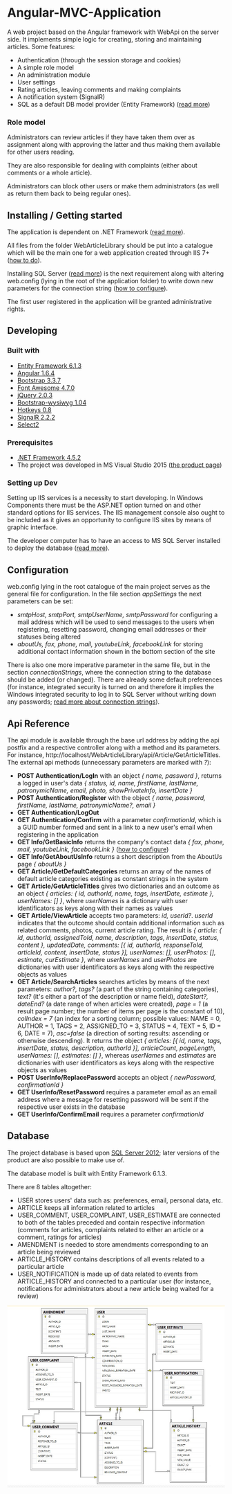 # Angular-MVC-Application

A web project based on the Angular framework with WebApi on the server side.
It implements simple logic for creating, storing and maintaining articles. Some features:

* Authentication (through the session storage and cookies)
* A simple role model
* An administration module
* User settings
* Rating articles, leaving comments and making complaints
* A notification system (SignalR)
* SQL as a default DB model provider (Entity Framework) ([read more](#headDatabase))

### Role model

Administrators can review articles if they have taken them over as assignment along with approving the latter and thus making them available for other users reading.

They are also responsible for dealing with complaints (either about comments or a whole article).

Administrators can block other users or make them administrators (as well as return them back to being regular ones).

## Installing / Getting started

The application is dependent on .NET Framework ([read more](#headPrerequisites)).

All files from the folder WebArticleLibrary should be put into a catalogue which will be the main one for a web application created through IIS 7+ ([how to do](https://technet.microsoft.com/en-us/library/cc772042(v=ws.10).aspx)).

Installing SQL Server ([read more](#headSettingUpDev)) is the next requirement along with altering web.config (lying in the root of the application folder) to write down new parameters for the connection string ([how to configure](#headConfiguration)).

The first user registered in the application will be granted administrative rights.

## Developing

### Built with

* [Entity Framework 6.1.3](https://www.nuget.org/packages/EntityFramework/6.1.3)
* [Angular 1.6.4](https://www.nuget.org/packages/AngularJS.Core/1.6.4)
* [Bootstrap 3.3.7](https://www.nuget.org/packages/bootstrap/3.3.7)
* [Font Awesome 4.7.0](https://www.nuget.org/packages/FontAwesome/4.7.0)
* [jQuery 2.0.3](https://www.nuget.org/packages/jQuery/2.0.3)
* [Bootstrap-wysiwyg 1.04](https://www.nuget.org/packages/Bootstrap.Wysiwyg/1.0.4)
* [Hotkeys 0.8](https://www.nuget.org/packages/jQuery.Hotkeys/0.8.0.20131227)
* [SignalR 2.2.2](https://www.nuget.org/packages/Microsoft.AspNet.SignalR/2.2.2)
* [Select2](https://www.nuget.org/packages/Select2.js/4.0.3)

### <a name="headPrerequisites"></a>Prerequisites

* [.NET Framework 4.5.2](https://www.microsoft.com/en-ca/download/details.aspx?id=42642)
* The project was developed in MS Visual Studio 2015 ([the product page](https://www.visualstudio.com/ru/downloads/?rr=https%3A%2F%2Fwww.microsoft.com%2Fru-ru%2FSoftMicrosoft%2Fvs2015ExpressforW10.aspx))

### <a name="headSettingUpDev"></a>Setting up Dev

Setting up IIS services is a necessity to start developing. In Windows Components there must be the ASP.NET option turned on and other standard options for IIS services. The IIS management console also ought to be included as it gives an opportunity to configure IIS sites by means of graphic interface.

The developer computer has to have an access to MS SQL Server installed to deploy the database ([read more](#headDatabase)).   

## <a name="headConfiguration"></a>Configuration

web.config lying in the root catalogue of the main project serves as the general file for configuration. In the file section *appSettings* the next parameters can be set: 
* *smtpHost, smtpPort, smtpUserName, smtpPassword* for configuring a mail address which will be used to send messages to the users when registering, resetting password, changing email addresses or their statuses being altered
* *aboutUs, fax, phone, mail, youtubeLink, facebookLink* for storing additional contact information shown in the bottom section of the site

There is also one more imperative parameter in the same file, but in the section *connectionStrings*, where the connection string to the database should be added (or changed). There are already some default preferences (for instance, integrated security is turned on and therefore it implies the Windows integrated security to log in to SQL Server without writing down any passwords; [read more about connection strings](https://msdn.microsoft.com/en-us/library/jj653752%28v=vs.110%29.aspx)).

## Api Reference

The api module is available through the base url address by adding the api postfix and a respective controller along with a method and its parameters. For instance, http://localhost/WebArticleLibrary/api/Article/GetArticleTitles. The external api methods (unnecessary parameters are marked with *?*):
* **POST Authentication/LogIn** with an object *{ name, password }*, returns a logged in user's data *{ status, id, name, firstName, lastName, patronymicName, email, photo, showPrivateInfo, insertDate }*
* **POST Authentication/Register** with the object *{ name, password, firstName, lastName, patronymicName?, email }*
* **GET Authentication/LogOut**
* **GET Authentication/Confirm** with a parameter *confirmationId*, which is a GUID number formed and sent in a link to a new user's email when registering in the application
* **GET Info/GetBasicInfo** returns the company's contact data *{ fax, phone, mail,	youtubeLink, facebookLink }* ([how to configure](#headConfiguration))
* **GET Info/GetAboutUsInfo** returns a short description from the AboutUs page *{ aboutUs }*
* **GET Article/GetDefaultCategories** returns an array of the names of default article categories existing as constant strings in the system
* **GET Article/GetArticleTitles** gives two dictionaries and an outcome as an object *{ articles: { id, authorId, name, tags, insertDate, estimate }, userNames: [] }*, where *userNames* is a dictionary with user identificators as keys along with their names as values
* **GET Article/ViewArticle** accepts two parameters: *id, userId?*. *userId* indicates that the outcome should contain additional information such as related comments, photos, current article rating. The result is *{ article: { id, authorId, assignedToId, name, description, tags, insertDate, status, content }, updatedDate, comments: [{ id, authorId, responseToId, articleId, content, insertDate, status }], userNames: [], userPhotos: [], estimate, curEstimate }*, where *userNames* and *userPhotos* are dictionaries with user identificators as keys along with the respective objects as values
* **GET Article/SearchArticles** searches articles by means of the next parameters: *author?, tags?* (a part of the string containing categories), *text?* (it's either a part of the description or name field), *dateStart?, dateEnd?* (a date range of when articles were created), *page = 1* (a result page number; the number of items per page is the constant of 10), *colIndex = 7* (an index for a sorting column; possible values: NAME = 0, AUTHOR = 1,	TAGS = 2,	ASSIGNED_TO = 3, STATUS = 4, TEXT = 5, ID = 6, DATE = 7), *asc=false* (a direction of sorting results: ascending or otherwise descending). It returns the object *{ articles: [{ id, name, tags, insertDate, status, description, authorId }], articleCount, pageLength, userNames: [], estimates: [] }*, whereas *userNames* and *estimates* are dictionaries with user identificators as keys along with the respective objects as values
* **POST UserInfo/ReplacePassword** accepts an object *{ newPassword, confirmationId }*
* **GET UserInfo/ResetPassword** requires a parameter *email* as an email address where a message for resetting password will be sent if the respective user exists in the database
* **GET UserInfo/ConfirmEmail** requires a parameter *confirmationId*

## <a name="headDatabase"></a>Database

The project database is based upon [SQL Server 2012](https://www.microsoft.com/en-US/download/details.aspx?id=29062); later versions of the product are also possible to make use of.

The database model is built with Entity Framework 6.1.3.

There are 8 tables altogether:
* USER stores users' data such as: preferences, email, personal data, etc.
* ARTICLE keeps all information related to articles
* USER_COMMENT, USER_COMPLAINT, USER_ESTIMATE are connected to both of the tables preceded and contain respective information (comments for articles, complaints related to either an article or a comment, ratings for articles)
* AMENDMENT is needed to store amendments corresponding to an article being reviewed
* ARTICLE_HISTORY contains descriptions of all events related to a particular article
* USER_NOTIFICATION is made up of data related to events from ARTICLE_HISTORY and connected to a particular user (for instance, notifications for administrators about a new article being waited for a review)

![alt text](https://github.com/Jahn08/Angular-MVC-Application/blob/master/DB_Diagram.jpg "A database diagram")
